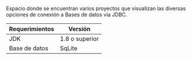 Espacio donde se encuentran varios proyectos que visualizan las diversas opciones de conexión a Bases de datos vía JDBC.


| Requerimientos | Versión |
|------|-----|
| JDK |1.8 o superior|
| Base de datos |SqLite|
